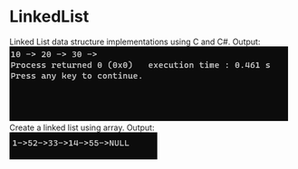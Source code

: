 # LinkedList
Linked List data structure implementations using C and C#. Output:
</br>
![](output.png)
 </br>
Create a linked list using array. Output:
</br>
![](usingarrayoutput.png)
